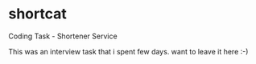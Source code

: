 # shortcat
Coding Task - Shortener Service

This was an interview task that i spent few days.
want to leave it here :-)
